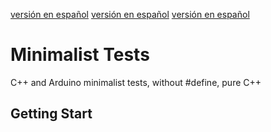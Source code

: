 [versión en español](/Readme-es.md)
[versión en español](/docs/Readme-es.md)
[versión en español](docs/Readme-es.md)
# Minimalist Tests
C++ and Arduino minimalist tests, without #define, pure C++

## Getting Start
